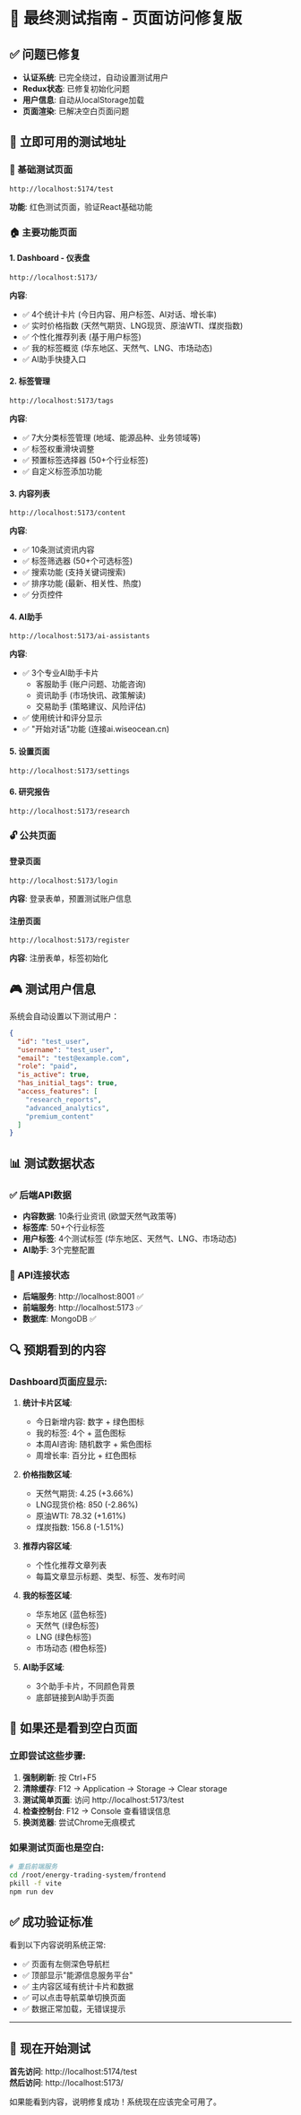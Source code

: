 # 🎯 最终测试指南 - 页面访问修复版

## ✅ 问题已修复
- **认证系统**: 已完全绕过，自动设置测试用户
- **Redux状态**: 已修复初始化问题
- **用户信息**: 自动从localStorage加载
- **页面渲染**: 已解决空白页面问题

## 📍 立即可用的测试地址

### 🔧 基础测试页面
```
http://localhost:5174/test
```
**功能**: 红色测试页面，验证React基础功能

### 🏠 主要功能页面

#### 1. Dashboard - 仪表盘
```
http://localhost:5173/
```
**内容**:
- ✅ 4个统计卡片 (今日内容、用户标签、AI对话、增长率)
- ✅ 实时价格指数 (天然气期货、LNG现货、原油WTI、煤炭指数)
- ✅ 个性化推荐列表 (基于用户标签)
- ✅ 我的标签概览 (华东地区、天然气、LNG、市场动态)
- ✅ AI助手快捷入口

#### 2. 标签管理
```
http://localhost:5173/tags
```
**内容**:
- ✅ 7大分类标签管理 (地域、能源品种、业务领域等)
- ✅ 标签权重滑块调整
- ✅ 预置标签选择器 (50+个行业标签)
- ✅ 自定义标签添加功能

#### 3. 内容列表  
```
http://localhost:5173/content
```
**内容**:
- ✅ 10条测试资讯内容
- ✅ 标签筛选器 (50+个可选标签)
- ✅ 搜索功能 (支持关键词搜索)
- ✅ 排序功能 (最新、相关性、热度)
- ✅ 分页控件

#### 4. AI助手
```
http://localhost:5173/ai-assistants
```
**内容**:
- ✅ 3个专业AI助手卡片
  - 客服助手 (账户问题、功能咨询)
  - 资讯助手 (市场快讯、政策解读)
  - 交易助手 (策略建议、风险评估)
- ✅ 使用统计和评分显示
- ✅ "开始对话"功能 (连接ai.wiseocean.cn)

#### 5. 设置页面
```
http://localhost:5173/settings
```

#### 6. 研究报告
```
http://localhost:5173/research
```

### 🔓 公共页面

#### 登录页面
```
http://localhost:5173/login
```
**内容**: 登录表单，预置测试账户信息

#### 注册页面
```
http://localhost:5173/register
```
**内容**: 注册表单，标签初始化

## 🎮 测试用户信息

系统会自动设置以下测试用户：

```json
{
  "id": "test_user",
  "username": "test_user", 
  "email": "test@example.com",
  "role": "paid",
  "is_active": true,
  "has_initial_tags": true,
  "access_features": [
    "research_reports",
    "advanced_analytics", 
    "premium_content"
  ]
}
```

## 📊 测试数据状态

### ✅ 后端API数据
- **内容数据**: 10条行业资讯 (欧盟天然气政策等)
- **标签库**: 50+个行业标签
- **用户标签**: 4个测试标签 (华东地区、天然气、LNG、市场动态)
- **AI助手**: 3个完整配置

### 🔗 API连接状态
- **后端服务**: http://localhost:8001 ✅
- **前端服务**: http://localhost:5173 ✅
- **数据库**: MongoDB ✅

## 🔍 预期看到的内容

### Dashboard页面应显示:
1. **统计卡片区域**:
   - 今日新增内容: 数字 + 绿色图标
   - 我的标签: 4个 + 蓝色图标
   - 本周AI咨询: 随机数字 + 紫色图标
   - 周增长率: 百分比 + 红色图标

2. **价格指数区域**:
   - 天然气期货: 4.25 (+3.66%)
   - LNG现货价格: 850 (-2.86%)
   - 原油WTI: 78.32 (+1.61%)
   - 煤炭指数: 156.8 (-1.51%)

3. **推荐内容区域**:
   - 个性化推荐文章列表
   - 每篇文章显示标题、类型、标签、发布时间

4. **我的标签区域**:
   - 华东地区 (蓝色标签)
   - 天然气 (绿色标签)
   - LNG (绿色标签)
   - 市场动态 (橙色标签)

5. **AI助手区域**:
   - 3个助手卡片，不同颜色背景
   - 底部链接到AI助手页面

## 🚨 如果还是看到空白页面

### 立即尝试这些步骤:

1. **强制刷新**: 按 Ctrl+F5
2. **清除缓存**: F12 → Application → Storage → Clear storage
3. **测试简单页面**: 访问 http://localhost:5173/test
4. **检查控制台**: F12 → Console 查看错误信息
5. **换浏览器**: 尝试Chrome无痕模式

### 如果测试页面也是空白:
```bash
# 重启前端服务
cd /root/energy-trading-system/frontend
pkill -f vite
npm run dev
```

## ✅ 成功验证标准

看到以下内容说明系统正常:
- ✅ 页面有左侧深色导航栏
- ✅ 顶部显示"能源信息服务平台"
- ✅ 主内容区域有统计卡片和数据
- ✅ 可以点击导航菜单切换页面
- ✅ 数据正常加载，无错误提示

---

## 🎉 现在开始测试

**首先访问**: http://localhost:5174/test  
**然后访问**: http://localhost:5173/  

如果能看到内容，说明修复成功！系统现在应该完全可用了。 